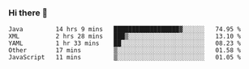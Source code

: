 ### Hi there 👋

<!--
**urzz/urzz** is a ✨ _special_ ✨ repository because its `README.md` (this file) appears on your GitHub profile.

Here are some ideas to get you started:

- 🔭 I’m currently working on ...
- 🌱 I’m currently learning ...
- 👯 I’m looking to collaborate on ...
- 🤔 I’m looking for help with ...
- 💬 Ask me about ...
- 📫 How to reach me: ...
- 😄 Pronouns: ...
- ⚡ Fun fact: ...
-->

<!--START_SECTION:waka-->
```text
Java         14 hrs 9 mins   ██████████████████▓░░░░░░   74.95 % 
XML          2 hrs 28 mins   ███▒░░░░░░░░░░░░░░░░░░░░░   13.10 % 
YAML         1 hr 33 mins    ██░░░░░░░░░░░░░░░░░░░░░░░   08.23 % 
Other        17 mins         ▒░░░░░░░░░░░░░░░░░░░░░░░░   01.58 % 
JavaScript   11 mins         ▒░░░░░░░░░░░░░░░░░░░░░░░░   01.05 % 
```
<!--END_SECTION:waka-->
